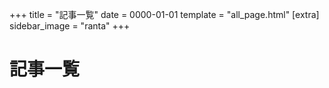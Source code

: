+++
title = "記事一覧"
date = 0000-01-01
template = "all_page.html"
[extra]
sidebar_image = "ranta"
+++

# 記事一覧